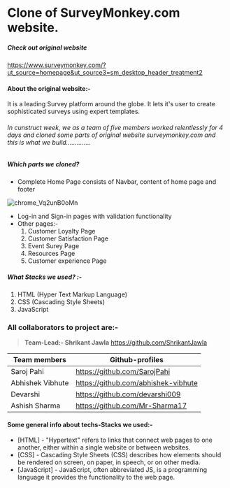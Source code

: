 # Clone of SurveyMonkey.com website.

##### Check out original website
<https://www.surveymonkey.com/?ut_source=homepage&ut_source3=sm_desktop_header_treatment2>


#### About the original website:-

It is a leading Survey platform around the globe. It lets it's user to create sophisticated surveys using expert templates.

###### In cunstruct week, we as a team of five members worked relentlessly for 4 days and cloned some parts of original website surveymonkey.com and this is what we build..............


##### Which parts we cloned?

- Complete Home Page consists of Navbar, content of home page and footer

![chrome_Vq2unB0oMn](https://user-images.githubusercontent.com/104667189/186606086-fc1f938f-6312-4ce9-b446-54401dd3b558.png)

- Log-in and Sign-in pages with validation functionality
- Other pages:- 
  1. Customer Loyalty Page
  2. Customer Satisfaction Page
  3. Event Surey Page
  4. Resources Page
  5. Customer experience Page


##### What Stacks we used? :-
  1. HTML (Hyper Text Markup Language)
  2. CSS (Cascading Style Sheets)
  3. JavaScript 

### All collaborators to project are:-

>**Team-Lead:- Shrikant Jawla** <https://github.com/ShrikantJawla>

| Team members | Github-profiles |
| ------ | ------ |
| Saroj Pahi| <https://github.com/SarojPahi> |
| Abhishek Vibhute| <https://github.com/abhishek-vibhute> |
| Devarshi | <https://github.com/devarshi009> |
| Ashish Sharma| <https://github.com/Mr-Sharma17> |

#### Some general info about techs-Stacks we used:-

- [HTML] - "Hypertext" refers to links that connect web pages to one another, either within a single website or between websites.
- [CSS] - Cascading Style Sheets (CSS) describes how elements should be rendered on screen, on paper, in speech, or on other media.
- [JavaScript] - JavaScript, often abbreviated JS, is a programming language it provides the functionality to the web page.

